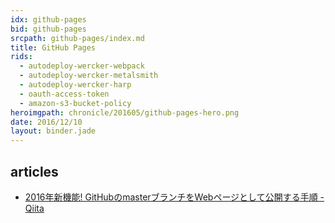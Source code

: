 ```yaml
---
idx: github-pages
bid: github-pages
srcpath: github-pages/index.md
title: GitHub Pages
rids:
  - autodeploy-wercker-webpack
  - autodeploy-wercker-metalsmith
  - autodeploy-wercker-harp
  - oauth-access-token
  - amazon-s3-bucket-policy
heroimgpath: chronicle/201605/github-pages-hero.png
date: 2016/12/10
layout: binder.jade
---
```


## articles

- [2016年新機能\! GitHubのmasterブランチをWebページとして公開する手順 \- Qiita](http://qiita.com/tonkotsuboy_com/items/f98667b89228b98bc096)
